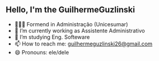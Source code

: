 ## Hello, I'm the **GuilhermeGuzlinski**


- 👨🏼‍🎓 Formend in Administração (Unicesumar)
- 🔭 I’m currently working as Assistente Administrativo
- 🌱 I’m studying Eng. Softeware
- 📫 How to reach me: guilhermeguzlinski26@gmail.com
- 😄 Pronouns: ele/dele
